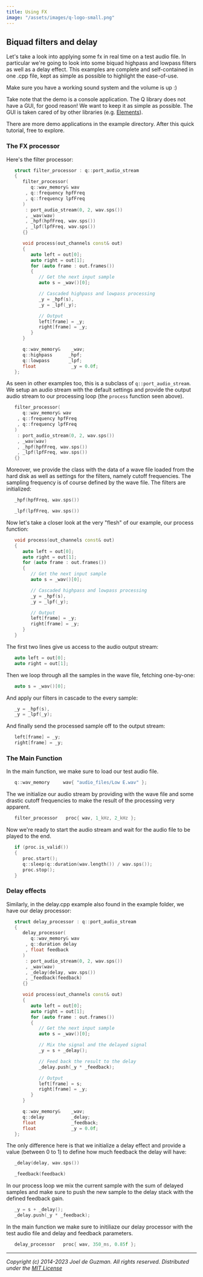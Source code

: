 ```yaml
---
title: Using FX
image: "/assets/images/q-logo-small.png"
---
```


## Biquad filters and delay

Let's take a look into applying some fx in real time on a test audio file. In
particular we're going to look into some biquad highpass and lowpass filters
as well as a delay effect.
This examples are complete and self-contained in one .cpp
file, kept as simple as possible to highlight the ease-of-use.

Make sure you have a working sound system and the volume is up :)

Take note that the demo is a console application. The Q library does not have
a GUI, for good reason! We want to keep it as simple as possible. The GUI is
taken cared of by other libraries (e.g.
[Elements](https://github.com/cycfi/elements)).

There are more demo applications in the example directory. After this quick
tutorial, free to explore.

### The FX processor

Here's the filter processor:

```c++
   struct filter_processor : q::port_audio_stream
   {
      filter_processor(
         q::wav_memory& wav
       , q::frequency hpfFreq
       , q::frequency lpfFreq
      )
       : port_audio_stream(0, 2, wav.sps())
       , _wav(wav)
       , _hpf(hpfFreq, wav.sps())
       , _lpf(lpfFreq, wav.sps())
      {}

      void process(out_channels const& out)
      {
         auto left = out[0];
         auto right = out[1];
         for (auto frame : out.frames())
         {
            // Get the next input sample
            auto s = _wav()[0];

            // Cascaded highpass and lowpass processing
            _y = _hpf(s),
            _y = _lpf(_y);

            // Output
            left[frame] = _y;
            right[frame] = _y;
         }
      }

      q::wav_memory&    _wav;
      q::highpass      _hpf;
      q::lowpass       _lpf;
      float             _y = 0.0f;
   };
```

As seen in other examples too, this is a subclass of `q::port_audio_stream`.
We setup an audio stream with the default settings and provide the output
audio stream to our processing loop (the `process` function seen above).

```c++
   filter_processor(
      q::wav_memory& wav
    , q::frequency hpfFreq
    , q::frequency lpfFreq
   )
    : port_audio_stream(0, 2, wav.sps())
    , _wav(wav)
    , _hpf(hpfFreq, wav.sps())
    , _lpf(lpfFreq, wav.sps())
   {}
```

Moreover, we provide the class with the data of a wave file loaded from the
hard disk as well as settings for the filters, namely cutoff frequencies.
The sampling frequency is of course defined by the wave file.
The filters are initialized:

```c++
   _hpf(hpfFreq, wav.sps())
```

```c++
   _lpf(lpfFreq, wav.sps())
```

Now let's take a closer look at the very "flesh" of our example, our process function:

```c++
   void process(out_channels const& out)
   {
      auto left = out[0];
      auto right = out[1];
      for (auto frame : out.frames())
      {
         // Get the next input sample
         auto s = _wav()[0];

         // Cascaded highpass and lowpass processing
         _y = _hpf(s),
         _y = _lpf(_y);

         // Output
         left[frame] = _y;
         right[frame] = _y;
      }
   }
```

The first two lines give us access to the audio output stream:

```c++
   auto left = out[0];
   auto right = out[1];
```

Then we loop through all the samples in the wave file, fetching one-by-one:

```c++
   auto s = _wav()[0];
```

And apply our filters in cascade to the every sample:

```c++
   _y = _hpf(s),
   _y = _lpf(_y);
```

And finally send the processed sample off to the output stream:

```c++
   left[frame] = _y;
   right[frame] = _y;
```

### The Main Function

In the main function, we make sure to load our test audio file.

```c++
   q::wav_memory     wav{ "audio_files/Low E.wav" };
```

The we initialize our audio stream by providing with the wave file and some
drastic cutoff frequencies to make the result of the processing very apparent.

```c++
   filter_processor   proc{ wav, 1_kHz, 2_kHz };
```

Now we're ready to start the audio stream and wait for the audio file to be played to the end.

```c++
   if (proc.is_valid())
   {
      proc.start();
      q::sleep(q::duration(wav.length()) / wav.sps());
      proc.stop();
   }
```

### Delay effects

Similarly, in the delay.cpp example also found in the example folder,
we have our delay processor:


```c++
   struct delay_processor : q::port_audio_stream
   {
      delay_processor(
         q::wav_memory& wav
       , q::duration delay
       , float feedback
      )
       : port_audio_stream(0, 2, wav.sps())
       , _wav(wav)
       , _delay(delay, wav.sps())
       , _feedback(feedback)
      {}

      void process(out_channels const& out)
      {
         auto left = out[0];
         auto right = out[1];
         for (auto frame : out.frames())
         {
            // Get the next input sample
            auto s = _wav()[0];

            // Mix the signal and the delayed signal
            _y = s + _delay();

            // Feed back the result to the delay
            _delay.push(_y * _feedback);

            // Output
            left[frame] = s;
            right[frame] = _y;
         }
      }

      q::wav_memory&    _wav;
      q::delay          _delay;
      float             _feedback;
      float             _y = 0.0f;
   };
```

The only difference here is that we initialize a delay effect and provide a value (between 0 to 1) to define how much feedback the delay will have:

```c++
   _delay(delay, wav.sps())
```

```c++
   _feedback(feedback)
```

In our process loop we mix the current sample with the sum of delayed samples and make sure to push the new sample to the delay stack with the defined feedback gain.

```c++
   _y = s + _delay();
   _delay.push(_y * _feedback);
```
In the main function we make sure to initiliaze our delay processor with the test audio file and delay and feedback parameters.

```c++
   delay_processor   proc{ wav, 350_ms, 0.85f };
```



---

*Copyright (c) 2014-2023 Joel de Guzman. All rights reserved.*
*Distributed under the [MIT License](https://opensource.org/licenses/MIT)*

